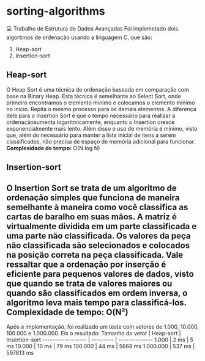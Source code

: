 # sorting-algorithms
💻 Trabalho de Estrutura de Dados Avançadas
Foi implemetado dois algortimos de ordenação usando a linguagem C, que são:
1. Heap-sort
2. Insertion-sort
## Heap-sort
O Heap Sort é uma técnica de ordenação baseada em comparação com base na Binary Heap. Esta técnica é semelhante ao Select Sort, onde primeiro encontramos o elemento mínimo e colocamos o elemento mínimo no início. Repita o mesmo processo para os demais elementos.
A diferença dele para o Insertion Sort é que o tempo necessário para realizar a ordenaçãoaumenta logaritmicamente, enquanto o Insertion cresce exponencialmente mais lento. Além disso o uso de memória é mínimo, visto que, além do necessário para manter a lista inicial de itens a serem classificados, não precisa de espaço de memória adicional para funcionar.
**Complexidade de tempo:** O(N log N)
## Insertion-sort
O Insertion Sort se trata de um algoritmo de ordenação simples que funciona de maneira semelhante à maneira como você classifica as cartas de baralho em suas mãos. A matriz é virtualmente dividida em um parte classificada e uma parte não classificada. Os valores da peça não classificada são selecionados e colocados na posição correta na peça classificada. Vale ressaltar que a ordenação por inserção é eficiente para pequenos valores de dados, visto que quando se trata de valores maiores ou quando são classificados em ordem inversa, o algoritmo leva mais tempo para classificá-los.
**Complexidade de tempo:** O(N²)
---
Após a implementação, foi realizado um teste com vetores de 1.000, 10.000, 100.000 e 1.000.000. Eis o resultado:
Tamanho do vetor   | Heap-sort | Insertion-sort
------------------ | --------- | --------------
1.000              | 2 ms      | 5 ms
10.000             | 10 ms     | 79 ms
100.000            | 44 ms     | 5668 ms
1.000.000          | 537 ms    | 597813 ms
